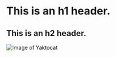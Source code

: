 # This is an h1 header.
## This is an h2 header.
![Image of Yaktocat](https://octodex.github.com/images/yaktocat.png)
